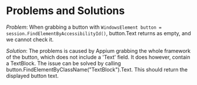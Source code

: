 # Problems and Solutions

*Problem*: When grabbing a button with `WindowsElement button = session.FindElementByAccessibilityId()`, button.Text returns as empty, and we cannot check it.

*Solution*: The problems is caused by Appium grabbing the whole framework of the button, which does not include a 'Text' field. It does however, contain a TextBlock. The issue can be solved by calling button.FindElementByClassName("TextBlock").Text. This should return the displayed button text.
